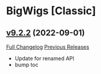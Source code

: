 # BigWigs [Classic]

## [v9.2.2](https://github.com/BigWigsMods/BigWigs_Classic/tree/v9.2.2) (2022-09-01)
[Full Changelog](https://github.com/BigWigsMods/BigWigs_Classic/compare/v9.2.1...v9.2.2) [Previous Releases](https://github.com/BigWigsMods/BigWigs_Classic/releases)

- Update for renamed API  
- bump toc  
